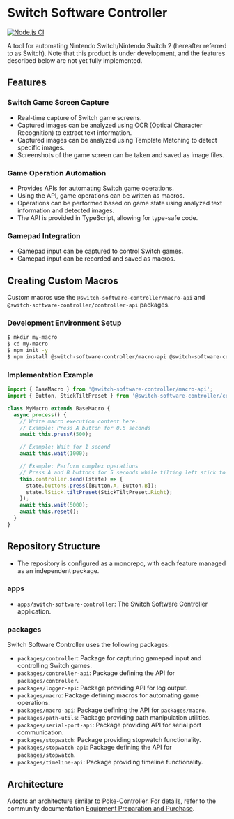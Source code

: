 # Switch Software Controller

[![Node.js CI](https://github.com/switch-software-controller/switch-software-controller/actions/workflows/nodejs-ci.yml/badge.svg?branch=main)](https://github.com/switch-software-controller/switch-software-controller/actions/workflows/nodejs-ci.yml)

A tool for automating Nintendo Switch/Nintendo Switch 2 (hereafter referred to as Switch).
Note that this product is under development, and the features described below are not yet fully implemented.

## Features

### Switch Game Screen Capture

- Real-time capture of Switch game screens.
- Captured images can be analyzed using OCR (Optical Character Recognition) to extract text information.
- Captured images can be analyzed using Template Matching to detect specific images.
- Screenshots of the game screen can be taken and saved as image files.

### Game Operation Automation

- Provides APIs for automating Switch game operations.
- Using the API, game operations can be written as macros.
- Operations can be performed based on game state using analyzed text information and detected images.
- The API is provided in TypeScript, allowing for type-safe code.

### Gamepad Integration

- Gamepad input can be captured to control Switch games.
- Gamepad input can be recorded and saved as macros.

## Creating Custom Macros

Custom macros use the `@switch-software-controller/macro-api` and `@switch-software-controller/controller-api` packages.

### Development Environment Setup

```bash
$ mkdir my-macro
$ cd my-macro
$ npm init -y
$ npm install @switch-software-controller/macro-api @switch-software-controller/controller-api
```

### Implementation Example

```typescript
import { BaseMacro } from '@switch-software-controller/macro-api';
import { Button, StickTiltPreset } from '@switch-software-controller/controller-api';

class MyMacro extends BaseMacro {
  async process() {
    // Write macro execution content here.
    // Example: Press A button for 0.5 seconds
    await this.pressA(500);

    // Example: Wait for 1 second
    await this.wait(1000);

    // Example: Perform complex operations
    // Press A and B buttons for 5 seconds while tilting left stick to the right
    this.controller.send((state) => {
      state.buttons.press([Button.A, Button.B]);
      state.lStick.tiltPreset(StickTiltPreset.Right);
    });
    await this.wait(5000);
    await this.reset();
  }
}
```

## Repository Structure

- The repository is configured as a monorepo, with each feature managed as an independent package.

### apps

- `apps/switch-software-controller`: The Switch Software Controller application.

### packages

Switch Software Controller uses the following packages:

- `packages/controller`: Package for capturing gamepad input and controlling Switch games.
- `packages/controller-api`: Package defining the API for `packages/controller`.
- `packages/logger-api`: Package providing API for log output.
- `packages/macro`: Package defining macros for automating game operations.
- `packages/macro-api`: Package defining the API for `packages/macro`.
- `packages/path-utils`: Package providing path manipulation utilities.
- `packages/serial-port-api`: Package providing API for serial port communication.
- `packages/stopwatch`: Package providing stopwatch functionality.
- `packages/stopwatch-api`: Package defining the API for `packages/stopwatch`.
- `packages/timeline-api`: Package providing timeline functionality.

## Architecture

Adopts an architecture similar to Poke-Controller.
For details, refer to the community documentation [Equipment Preparation and Purchase](https://pokecontroller.info/preparation).
